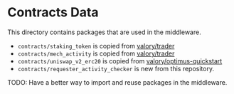 # Contracts Data

This directory contains packages that are used in the middleware.

- `contracts/staking_token` is copied from [valory/trader](https://github.com/valory-xyz/trader/tree/main/packages/valory/contracts/staking_token)
- `contracts/mech_activity` is copied from [valory/trader](https://github.com/valory-xyz/trader/tree/main/packages/valory/contracts/mech_activity)
- `contracts/uniswap_v2_erc20` is copied from [valory/optimus-quickstart](https://github.com/valory-xyz/optimus-quickstart/tree/main/operate/data/contracts/uniswap_v2_erc20)
- `contracts/requester_activity_checker` is new from this repository.

TODO: Have a better way to import and reuse packages in the middleware.
